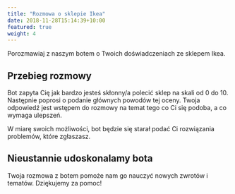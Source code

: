 ```yaml
---
title: "Rozmowa o sklepie Ikea"
date: 2018-11-28T15:14:39+10:00
featured: true
weight: 4
---
```


Porozmawiaj z naszym botem o Twoich doświadczeniach ze sklepem Ikea.

<div class="fb-customerchat"
 page_id="@qansbot"
 minimized="true">
</div>

<!-- Load Facebook SDK for JavaScript -->
<div id="fb-root"></div>
<script>
        window.fbAsyncInit = function() {
          FB.init({
            xfbml            : true,
            version          : 'v9.0'
          });
        };

(function(d, s, id) {
        var js, fjs = d.getElementsByTagName(s)[0];
        if (d.getElementById(id)) return;
        js = d.createElement(s); js.id = id;
        js.src = 'https://connect.facebook.net/pl_PL/sdk/xfbml.customerchat.js';
        fjs.parentNode.insertBefore(js, fjs);
      }(document, 'script', 'facebook-jssdk'));
</script>

<!-- Your Chat Plugin code -->
<div class="fb-customerchat"
        attribution="setup_tool"
        page_id="101959758349198"
  theme_color="#20cef5"
  logged_in_greeting="Napisz "cześć" aby rozpocząć "
  logged_out_greeting="Napisz "cześć" aby rozpocząć ">
  </div>
  
## Przebieg rozmowy

Bot zapyta Cię jak bardzo jesteś skłonny/a polecić sklep na skali od 0 do 10. 
Następnie poprosi o podanie głównych powodów tej oceny. 
Twoja odpowiedź jest wstępem do rozmowy na temat tego co Ci się podoba, a co wymaga ulepszeń.

W miarę swoich możliwości, bot będzie się starał podać Ci rozwiązania problemów, które zgłaszasz.  
    
## Nieustannie udoskonalamy bota

Twoja rozmowa z botem pomoże nam go nauczyć nowych zwrotów i tematów.
Dziękujemy za pomoc!





 

